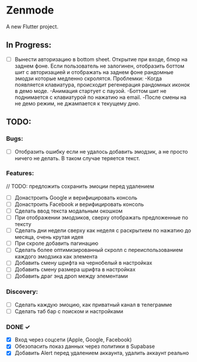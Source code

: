 # Zenmode

A new Flutter project.

## In Progress:
- [ ] Вынести авторизацию в bottom sheet. Открытие при входе, блюр на заднем фоне. Если пользователь не залогинен, отобразить боттом шит с авторизацией и отображать на заднем фоне рандомные эмодзи которые медленно скролятся.
Проблемки:
-Когда появляется клавиатура, происходит регенерация рандомных иконок в демо моде.
-Анимация стартует с паузой.
-Боттом шит не поднимается с клавиатурой по нажатию на email.
-После смены на не демо режим, не джампается к текущему дню.

## TODO:

### Bugs:
- [ ] Отобразить ошибку если не удалось добавить эмодзик, а не просто ничего не делать. В таком случае теряется текст.

### Features:
// TODO: предложить сохранить эмоции перед удалением
- [ ] Донастроить Google и верифицировать консоль
- [ ] Донастроить Facebook и верифицировать консоль
- [ ] Сделать ввод текста модальным окошком
- [ ] При отображении эмодзиков, сверху отображать предложенные по тексту
- [ ] Сделать дни недели сверху как неделя с раскрытием по нажатию до месяца, очень крутая идея
- [ ] При скроле добавить пагинацию
- [ ] Сделать более оптимизированный скролл с переиспользованием каждого эмодзика как элемента
- [ ] Добавить смену шрифта на чернобелый в настройках
- [ ] Добавить смену размера шрифта в настройках
- [ ] Добавить драг энд дроп между элементами

### Discovery:
- [ ] Сделать каждую эмоцию, как приватный канал в телеграмме
- [ ] Сделать таб бар с поиском и настройками

### DONE ✓
- [x] Вход через соцсети (Apple, Google, Facebook)
- [x] Обезопасить показ данных через политики в Supabase
- [x] Добавить Alert перед удалением аккаунта, удалить аккаунт реально
